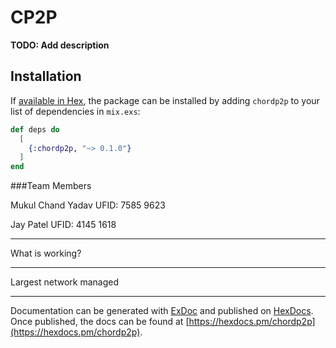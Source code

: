 # CP2P

**TODO: Add description**

## Installation

If [available in Hex](https://hex.pm/docs/publish), the package can be installed
by adding `chordp2p` to your list of dependencies in `mix.exs`:

```elixir
def deps do
  [
    {:chordp2p, "~> 0.1.0"}
  ]
end
```

###Team Members

Mukul Chand Yadav
UFID: 7585 9623

Jay Patel
UFID: 4145 1618

---

What is working?

---

Largest network managed

---

Documentation can be generated with [ExDoc](https://github.com/elixir-lang/ex_doc)
and published on [HexDocs](https://hexdocs.pm). Once published, the docs can
be found at [https://hexdocs.pm/chordp2p](https://hexdocs.pm/chordp2p).
